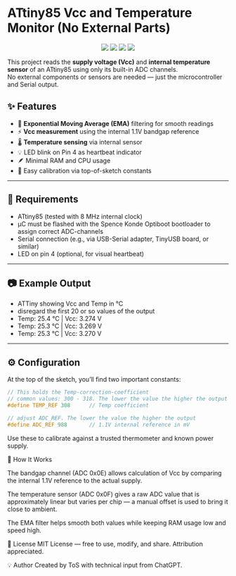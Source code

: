 # ATtiny85 Vcc and Temperature Monitor (No External Parts)

<p align="center">
  <a href="#"><img src="https://img.shields.io/badge/platform-ATtiny85-orange"></a>
  <a href="#"><img src="https://img.shields.io/badge/made%20with-Arduino-blue"></a>
  <a href="LICENSE"><img src="https://img.shields.io/badge/License-MIT-yellow.svg"></a>
  <a href="https://github.com/SpenceKonde/ATTinyCore"><img src="https://img.shields.io/badge/core-Spence%20Konde-green"></a>
</p>


This project reads the **supply voltage (Vcc)** and **internal temperature sensor** of an ATtiny85 using only its built-in ADC channels.  
No external components or sensors are needed — just the microcontroller and Serial output.

## ✨ Features

- 🧠 **Exponential Moving Average (EMA)** filtering for smooth readings  
- ⚡ **Vcc measurement** using the internal 1.1V bandgap reference  
- 🌡️ **Temperature sensing** via internal sensor  
- 💡 LED blink on Pin 4 as heartbeat indicator  
- 🪶 Minimal RAM and CPU usage  
- 🔧 Easy calibration via top-of-sketch constants

---

## 🧰 Requirements

- ATtiny85 (tested with 8 MHz internal clock)
- µC must be flashed with the Spence Konde Optiboot bootloader to assign correct ADC-channels
- Serial connection (e.g., via USB-Serial adapter, TinyUSB board, or similar)
- LED on pin 4 (optional, for visual heartbeat)

---

## 📷 Example Output
- ATTiny showing Vcc and Temp in °C
- disregard the first 20 or so values of the output
- Temp: 25.4 °C | Vcc: 3.274 V
- Temp: 25.3 °C | Vcc: 3.269 V
- Temp: 25.3 °C | Vcc: 3.270 V


---

## ⚙️ Configuration

At the top of the sketch, you’ll find two important constants:

```cpp
// This holds the Temp-correction-coefficient
// common values: 300 - 318. The lower the value the higher the output
#define TEMP_REF 308      // Temp coefficient

// adjust ADC_REF. The lower the value the higher the output
#define ADC_REF 988       // 1.1V internal reference in mV
```
Use these to calibrate against a trusted thermometer and known power supply.



🧪 How It Works

The bandgap channel (ADC 0x0E) allows calculation of Vcc by comparing the internal 1.1V reference to the actual supply.

The temperature sensor (ADC 0x0F) gives a raw ADC value that is approximately linear but varies per chip — a manual offset is used to bring it close to ambient.


The EMA filter helps smooth both values while keeping RAM usage low and speed high.


🧵 License
MIT License — free to use, modify, and share. Attribution appreciated.

💡 Author
Created by ToS with technical input from ChatGPT.




